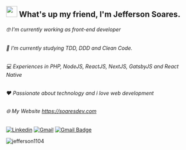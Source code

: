 ## <img src="https://media.giphy.com/media/hvRJCLFzcasrR4ia7z/giphy.gif" style="width: 30px;"> What's up my friend, I'm Jefferson Soares.

###### :nerd_face: I'm currently working as front-end developer
###### :rocket: I’m currently studying TDD, DDD and Clean Code.
###### :computer: Experiences in PHP, NodeJS, ReactJS, NextJS, GatsbyJS and React Native
###### :heart: Passionate about technology and i love web development
###### 🌐 My Website https://soaresdev.com


[![Linkedin](https://img.shields.io/badge/LinkedIn-0077B5?style=for-the-badge&logo=linkedin&logoColor=white)](https://www.linkedin.com/in/jeffersonsjunior/) [![Gmail](https://img.shields.io/badge/Gmail-D14836?style=for-the-badge&logo=gmail&logoColor=white)](mailto:jefferson1104junior@gmail.com) [![Gmail Badge](https://img.shields.io/badge/Discord-7289DA?style=for-the-badge&logo=discord&logoColor=white)](https://discord.gg/dGkYD6By) 

<p> <img src="https://github-readme-stats.vercel.app/api?username=jefferson1104&show_icons=true&theme=radical" alt="jefferson1104" /> </p>

